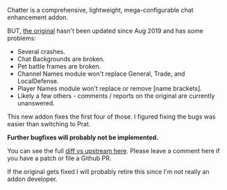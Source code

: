 Chatter is a comprehensive, lightweight, mega-configurable chat enhancement addon.

BUT, [the original](https://www.curseforge.com/wow/addons/chatter) hasn't been updated since Aug 2019 and has some problems:

* Several crashes.
* Chat Backgrounds are broken.
* Pet battle frames are broken.
* Channel Names module won't replace General, Trade, and LocalDefense.
* Player Names module won't replace or remove [name brackets].
* Likely a few others - comments / reports on the original are currently unanswered.

This new addon fixes the first four of those. I figured fixing the bugs was easier than switching to Prat.

**Further bugfixes will probably not be implemented.**

You can see the full [diff vs upstream here](https://github.com/cog-videogames/chatter-patched/compare/upstream...master).  Please leave a comment here if you have a patch or file a Github PR.

If the original gets fixed I will probably retire this since I'm not really an addon developer.
